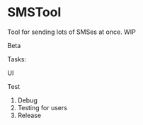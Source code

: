 # SMSTool
Tool for sending lots of SMSes at once. WIP

Beta

Tasks: <p/>
UI <p/>
Test <p/>

1. Debug
2. Testing for users 
2. Release

